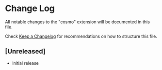 # Change Log
All notable changes to the "cosmo" extension will be documented in this file.

Check [Keep a Changelog](http://keepachangelog.com/) for recommendations on how to structure this file.

## [Unreleased]
- Initial release
